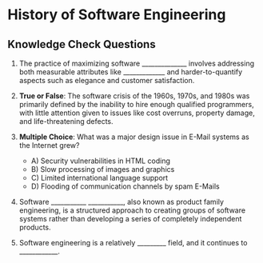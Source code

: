 # History of Software Engineering

## Knowledge Check Questions

1. The practice of maximizing software ______________ involves addressing both measurable attributes like _____________ and harder-to-quantify aspects such as elegance and customer satisfaction.


2. **True or False**: The software crisis of the 1960s, 1970s, and 1980s was primarily defined by the inability to hire enough qualified programmers, with little attention given to issues like cost overruns, property damage, and life-threatening defects.

3. **Multiple Choice**: What was a major design issue in E-Mail systems as the Internet grew?

    - A) Security vulnerabilities in HTML coding
    - B) Slow processing of images and graphics
    - C) Limited international language support
    - D) Flooding of communication channels by spam E-Mails

5. Software ___________   ___________, also known as product family engineering, is a structured approach to creating groups of software systems rather than developing a series of completely independent products.

6. Software engineering is a relatively _________ field, and it continues to ____________.


